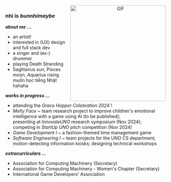 <a target="_blank" align="center">
  <img align="right" top="500" width="300" alt="GIF" 
    src="https://media.giphy.com/media/LpDiryMEixuceVyRMi/giphy.gif?cid=ecf05e47w54h3x63colhuydc5q8wcn1qj5btz9xiw5vx1rng&ep=v1_gifs_search&rid=giphy.gif&ct=g"></a>

<h3>nhi is <em>bunnhimaybe</em></h3>

_**about me ...**_
<ul>
  <li> an artist! 
  <li> interested in (UX) design and full stack dev
  <li> a singer and (ex-) drummer
  <li> playing Death Stranding
  <li> Sagittarius sun, Pisces moon, Aquarius rising
  <lí> muốn học tiếng Nhật hahaha
</ul>

_**works in progress ...**_
<ul>
  <li>attending the <em>Grace Hopper Celebration 2024</em> !
  <li><em>Melty Face ~ </em> team research project to improve children's emotional intelligence with a game using AI (to be published); <br>
  presenting at <em>InnovateUNO</em> research symposium (Nov 2024); <br>
  competing in <em>StartUp UNO</em> pitch competition (Nov 2024)
  <li><em>Game Development I ~ </em>a fashion-themed time management game
  <li><em>Software Engineering I ~ </em>team projects for the UNO CS department; <br>
  motion-detecting information kiosks; designing  technical workshops
</ul>

_**extracurriculars ...**_
<ul>
  <li>Association for Computing Machinery (Secretary)
  <li>Association for Computing Machinery - Women's Chapter (Secretary)
  <li>International Game Developers' Association
</ul>
<!--
**bunnhimaybe/bunnhimaybe** is a ✨ _special_ ✨ repository because its `README.md` (this file) appears on your GitHub profile.

Here are some ideas to get you started:

- 🔭 I’m currently working on ...
- 🌱 I’m currently learning ...
- 👯 I’m looking to collaborate on ...
- 🤔 I’m looking for help with ...
- 💬 Ask me about ...
- 📫 How to reach me: ...
- 😄 Pronouns: ...
- ⚡ Fun fact: ...

<div id="header" align="center">
  <img src="https://media.giphy.com/media/WgncljJskOk6SsyiRz/giphy.gif" width="100"/>
</div>
-->

